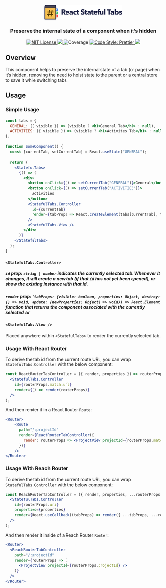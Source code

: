 <div align="center">
  <img src='https://github.com/erictooth/react-stateful-tabs/raw/master/media/react-stateful-tabs.png' width="50%" alt='React Stateful Tabs' />
</div>

<h3 align="center">Preserve the internal state of a component when it’s hidden</h3>

<p align="center">
  <a href="https://github.com/erictooth/react-stateful-tabs/blob/master/LICENSE">
    <img src="https://img.shields.io/badge/license-MIT-blue.svg" alt="MIT License">
  </a>
  <a href="https://www.npmjs.com/package/react-stateful-tabs">
    <img src="https://img.shields.io/npm/v/react-stateful-tabs.svg">
  </a>
  <img src="https://img.shields.io/badge/coverage-81%25-green.svg" alt="Coverage">
  <a href="https://prettier.io">
    <img src="https://img.shields.io/badge/code_style-prettier-ff69b4.svg" alt="Code Style: Prettier">
  </a>
  <img src="https://flat.badgen.net/bundlephobia/minzip/react-stateful-tabs@latest">
</p>

## Overview
This component helps to preserve the internal state of a tab (or page) when it’s hidden, removing the need to hoist state to the parent or a central store to save it while switching tabs.

## Usage

### Simple Usage

```jsx
const tabs = {
  GENERAL: ({ visible }) => (visible ? <h1>General Tab</h1> : null),
  ACTIVITIES: ({ visible }) => (visible ? <h1>Activites Tab</h1> : null)
};

function SomeComponent() {
  const [currentTab, setCurrentTab] = React.useState("GENERAL");

  return (
    <StatefulTabs>
      {() => (
        <div>
          <button onClick={() => setCurrentTab("GENERAL")}>General</button>
          <button onClick={() => setCurrentTab("ACTIVITIES")}>
            Activities
          </button>
          <StatefulTabs.Controller
            id={currentTab}
            render={tabProps => React.createElement(tabs[currentTab], tabProps)}
          />
          <StatefulTabs.View />
        </div>
      )}
    </StatefulTabs>
  );
}
```

#### `<StatefulTabs.Controller>`

##### `id` prop: `string | number` indicates the currently selected tab. Whenever it changes, it will create a new tab (if that `id` has not yet been opened), or show the existing instance with that id.

##### `render` prop: `(tabProps: {visible: boolean, properties: Object, destroy: () => void, update: (newProperties: Object) => void}) => React.Element` function that returns the component associated with the currently selected `id`

#### `<StatefulTabs.View />`
Placed anywhere within `<StatefulTabs>` to render the currently selected tab.

### Usage With React Router

To derive the tab id from the current route URL, you can wrap `StatefulTabs.Controller` with the below component:

```jsx
const ReactRouterTabController = ({ render, properties }) => routerProps => (
  <StatefulTabs.Controller
    id={routerProps.match.url}
    render={() => render(routerProps)}
  />
);
```

And then render it in a React Router `Route`:

```jsx
<Router>
    <Route
      path="/:projectId"
      render={ReactRouterTabController({
        render: routerProps => <ProjectView projectId={routerProps.match.params.projectId} />
      })}
    />
</Router>
```

### Usage With Reach Router

To derive the tab id from the current route URL, you can wrap `StatefulTabs.Controller` with the below component:

```jsx
const ReachRouterTabController = ({ render, properties, ...routerProps }) => (
  <StatefulTabs.Controller
    id={routerProps.uri}
    properties={properties}
    render={React.useCallback((tabProps) => render({ ...tabProps, ...routerProps }), [render, routerProps])}
  />
);
```

And then render it inside of a Reach Router `Router`:

```jsx
<Router>
  <ReachRouterTabController
    path="/:projectId"
    render={routerProps => (
      <ProjectView projectId={routerProps.projectId} />
    )}
  />
</Router>
```
